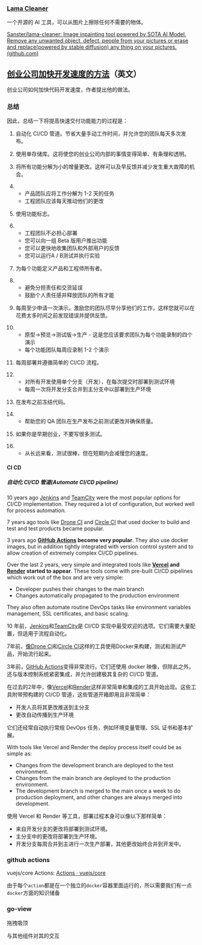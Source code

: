 ### [Lama Cleaner](https://github.com/Sanster/lama-cleaner)

一个开源的 AI 工具，可以从图片上擦除任何不需要的物体。

[Sanster/lama-cleaner: Image inpainting tool powered by SOTA AI Model. Remove any unwanted object, defect, people from your pictures or erase and replace(powered by stable diffusion) any thing on your pictures. (github.com)](https://github.com/Sanster/lama-cleaner)



## [创业公司加快开发速度的方法](https://growing-products.paralect.com/a-development-process-startup-founders-should-use-to-ship-features-weirdly-fast)（英文）

创业公司如何加快代码开发速度，作者提出他的做法。



### 总结

因此，总结一下将提高快速交付功能能力的过程是：

1. 自动化 CI/CD 管道。节省大量手动工作时间，并允许您的团队每天多次发布。

2. 使用单存储库。这将使您的创业公司内部的事情变得简单、有条理和透明。

3. 将所有功能分解为小的增量更改。这样可以及早反馈并减少发生重大故障的机会。

4. - 产品团队应将工作分解为 1-2 天的任务
   - 工程团队应该每天推动他们的更改

5. 使用功能标志。

6. - 工程团队不必担心部署
   - 您可以向一组 Beta 版用户推出功能
   - 您可以更快地收集团队和外部用户的反馈
   - 您可以运行A / B测试并执行实验

7. 为每个功能定义产品和工程师所有者。

8. - 避免分担责任和交货延误
   - 鼓励个人责任感并释放团队的所有才能

9. 每周至少申请一次演示。激励您的团队尽早分享他们的工作，这样您就可以在花费太多时间之前发现错误并提供反馈。

10. - 原型→预览→测试版→生产 - 这是您应该要求团队为每个功能录制的四个演示
    - 每个功能团队每周应录制 1-2 个演示

11. 每周部署并遵循简单的 CI/CD 流程。

12. - 对所有开发使用单个分支（开发），在每次提交时部署到测试环境
    - 每周一次将开发分支合并到主分支中以部署到生产环境

13. 在发布之前冻结代码。

14. - 帮助您的 QA 团队在生产发布之前测试更改并确保质量。

15. 如果你是早期创业，不要写很多测试。

16. - 从长远来看，测试很棒，但在短期内会减慢您的速度。



#### CI CD

##### 自动化 CI/CD 管道(Automate CI/CD pipeline)

10 years ago [Jenkins](https://www.jenkins.io/) and [TeamCity](https://teamcity.com/gotime/) were the most popular options for CI/CD implementation. They required a lot of configuration, but worked well for process automation. 

7 years ago tools like [Drone CI](https://www.drone.io/) and [Circle CI](https://circleci.com/) that used docker to build and test and test products became popular. 

3 years ago **[GitHub Actions](https://github.com/features/actions) become very popular**. They also use docker images, but in addition tightly integrated with version control system and to allow creation of extremely complex CI/CD pipelines.

Over the last 2 years, very simple and integrated tools like **[Vercel](https://vercel.com/) and [Render](https://render.com/) started to appear**. These tools come with pre-built CI/CD pipelines which work out of the box and are very simple: 

- Developer pushes their changes to the main branch
- Changes automatically propagated to the production environment

They also often automate routine DevOps tasks like environment variables management, SSL certificates, and basic scaling. 



10 年前，[Jenkins](https://www.jenkins.io/)和[TeamCity](https://teamcity.com/gotime/)是 CI/CD 实现中最受欢迎的选项。它们需要大量配置，但适用于流程自动化。

7年前，[像Drone CI](https://www.drone.io/)和[Circle CI](https://circleci.com/)这样的工具使用Docker来构建，测试和测试产品，开始流行起来。

3年前，[GitHub Actions](https://github.com/features/actions)变得非常流行。它们还使用 docker 映像，但除此之外，还与版本控制系统紧密集成，并允许创建极其复杂的 CI/CD 管道。

在过去的2年中，像[Vercel](https://vercel.com/)和[Render](https://render.com/)这样非常简单和集成的工具开始出现。这些工具附带预构建的 CI/CD 管道，这些管道开箱即用且非常简单：

- 开发人员将其更改推送到主分支
- 更改自动传播到生产环境

它们还经常自动执行常规 DevOps 任务，例如环境变量管理、SSL 证书和基本扩展。



With tools like Vercel and Render the deploy process itself could be as simple as:

- Changes from the development branch are deployed to the test environment.
- Changes from the main branch are deployed to the production environment.
- The development branch is merged to the main once a week to do production deployment, and other changes are always merged into development.

使用 Vercel 和 Render 等工具，部署过程本身可以像以下那样简单：

- 来自开发分支的更改将部署到测试环境。
- 主分支中的更改将部署到生产环境。
- 开发分支每周合并到主进行一次生产部署，其他更改始终合并到开发中。





### github actions

vuejs/core Actions: [Actions · vuejs/core](https://github.com/vuejs/core/actions/workflows/release-tag.yml)

由于每个`action`都是在一个独立的`docker`容器里面运行的，所以需要我们有一点`docker`方面的知识储备





### go-view

拖拽吸顶

与其他组件对其的交互

